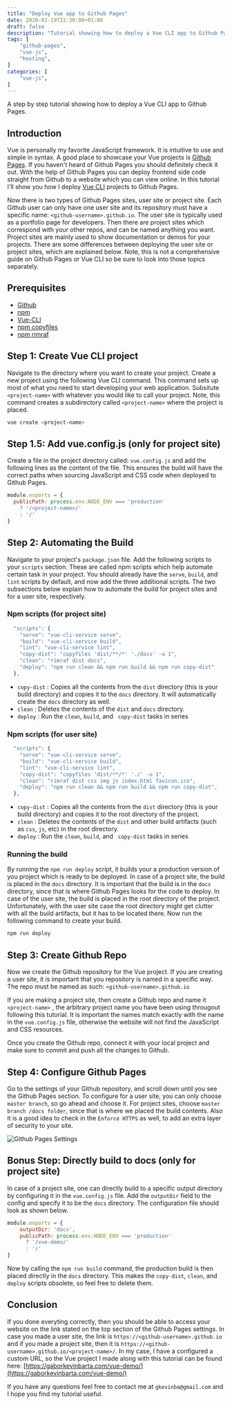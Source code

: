 ```yaml
---
title: "Deploy Vue app to Github Pages"
date: 2020-02-19T22:30:00+01:00
draft: false
description: "Tutorial showing how to deploy a Vue CLI app to Github Pages"
tags: [
    "github-pages",
    "vue-js",
    "hosting",
]
categories: [
    "vue-js",
]
---
```

A step by step tutorial showing how to deploy a Vue CLI app to Github Pages.
<!--more-->

## Introduction

Vue is personally my favorite JavaScript framework. It is intuitive to use and simple in syntax. A good place to showcase your Vue projects is [Github Pages](https://pages.github.com/). If you haven't heard of Github Pages you should definitely check it out. With the help of Github Pages you can deploy frontend side code straight from Github to a website which you can view online. In this tutorial I'll show you how I deploy [Vue CLI](https://cli.vuejs.org/) projects to Github Pages.

Now there is two types of Github Pages sites, user site or project site. Each Github user can only have one user site and its repository must have a specific name: `<github-username>.github.io`. The user site is typically used as a portfolio page for developers. Then there are project sites which correspond with your other repos, and can be named anything you want. Project sites are mainly used to show documentation or demos for your projects. There are some differences between deploying the user site or project sites, which are explained below. Note, this is not a comprehensive guide on Github Pages or Vue CLI so be sure to look into those topics separately.



## Prerequisites

- [Github](https://github.com/)
- [npm](https://www.npmjs.com/get-npm)
- [Vue-CLI](https://cli.vuejs.org/guide/installation.html)
- [npm copyfiles](https://www.npmjs.com/package/copyfiles#install)
- [npm rimraf](https://www.npmjs.com/package/rimraf#cli)



## Step 1: Create Vue CLI project

Navigate to the directory where you want to create your project. Create a new project using the following Vue CLI command. This command sets up most of what you need to start developing your web application. Subsitute `<project-name>` with whatever you would like to call your project. Note, this command creates a subdirectory called `<project-name>` where the project is placed.

```bash
vue create <project-name>
```



## Step 1.5: Add vue.config.js (only for project site)

Create a file in the project directory called: `vue.config.js` and add the following lines as the content of the file. This ensures the build will have the correct paths when sourcing JavaScript and CSS code when deployed to Github Pages.

```javascript
module.exports = {
  publicPath: process.env.NODE_ENV === 'production'
    ? '/<project-name>/'
    : '/'
}
```



## Step 2: Automating the Build

Navigate to your project's `package.json` file. Add the following scripts to your `scripts` section. These are called npm scripts which help automate certain task in your project. You should already have the `serve`, `build`, and `lint` scripts by default, and now add the three additional scripts. The two subsections below explain how to automate the build for project sites and for a user site, respectively.

### Npm scripts (for project site)

```javascript
  "scripts": {
    "serve": "vue-cli-service serve",
    "build": "vue-cli-service build",
    "lint": "vue-cli-service lint",
    "copy-dist": "copyfiles 'dist/**/*' './docs' -u 1",
    "clean": "rimraf dist docs",
    "deploy": "npm run clean && npm run build && npm run copy-dist"
  },
```

- `copy-dist` : Copies all the contents from the `dist` directory (this is your build directory) and copies it to the `docs` directory. It will automatically create the `docs` directory as well.
- `clean` : Deletes the contents of the `dist` and `docs` directory.
- `deploy` : Run the `clean`, `build`, and ` copy-dist` tasks in series

### Npm scripts (for user site)

```javascript
  "scripts": {
    "serve": "vue-cli-service serve",
    "build": "vue-cli-service build",
    "lint": "vue-cli-service lint",
    "copy-dist": "copyfiles 'dist/**/*' './' -u 1",
    "clean": "rimraf dist css img js index.html favicon.ico",
    "deploy": "npm run clean && npm run build && npm run copy-dist",
  },
```

- `copy-dist` : Copies all the contents from the `dist` directory (this is your build directory) and copies it to the root directory of the project.
- `clean` : Deletes the contents of the `dist` and other build artifacts (such as `css`, `js`, etc) in the root directory.
- `deploy` : Run the `clean`, `build`, and ` copy-dist` tasks in series

### Running the build

By running the `npm run deploy` script, it builds your a production version of you project which is ready to be deployed. In case of a project site, the build is placed in the `docs` directory. It is important that the build is in the `docs` directory, since that is where Github Pages looks for the code to deploy. In case of the user site, the build is placed in the root directory of the project. Unfortunately, with the user site case the root directory might get clutter with all the build artifacts, but it has to be located there. Now run the following command to create your build.

```bash
npm run deploy
```



## Step 3: Create Github Repo

Now we create the Github repository for the Vue project. If you are creating a user site, it is important that you repository is named in a specific way. The repo must be named as such: `<github-username>.github.io`

If you are making a project site, then create a Github repo and name it `<project-name>` , the arbitrary project name you have been using througout following this tutorial. It is important the names match exactly with the name in the `vue.config.js` file, otherwise the website will not find the JavaScript and CSS resources. 

Once you create the Github repo, connect it with your local project and make sure to commit and push all the changes to Github.



## Step 4: Configure Github Pages

Go to the settings of your Github repository, and scroll down until you see the Github Pages section. To configure for a user site, you can only choose `master branch`, so go ahead and choose it. For project sites, choose `master branch /docs folder`, since that is where we placed the build contents. Also it is a good idea to check in the `Enforce HTTPS` as well, to add an extra layer of security to your site.

![Github Pages Settings](/img/githubpages.png)

## Bonus Step: Directly build to docs (only for project site)

In case of a project site, one can directly build to a specific output directory by configuring it in the `vue.config.js` file. Add the `outputDir` field to the config and specify it to be the `docs` directory. The configuration file should look as shown below.

```javascript
module.exports = {
    outputDir: 'docs',
    publicPath: process.env.NODE_ENV === 'production'
      ? '/vue-demo/'
      : '/'
}
```

Now by calling the `npm run build` command, the production build is then placed directly in the `docs` directory. This makes the `copy-dist`, `clean`, and `deploy` scripts obsolete, so feel free to delete them.


## Conclusion

If you done everyting correctly, then you should be able to access your website on the link stated on the top section of the Github Pages settings. In case you made a user site, the link is `https://<github-username>.github.io` and if you made a project site, then it is `https://<github-username>.github.io/<project-name>/`. In my case, I have a configured a custom URL, so the Vue project I made along with this tutorial can be found here: [https://gaborkevinbarta.com/vue-demo/](https://gaborkevinbarta.com/vue-demo/)

If you have any questions feel free to contact me at `gkevinba@gmail.com` and I hope you find my tutorial useful.


